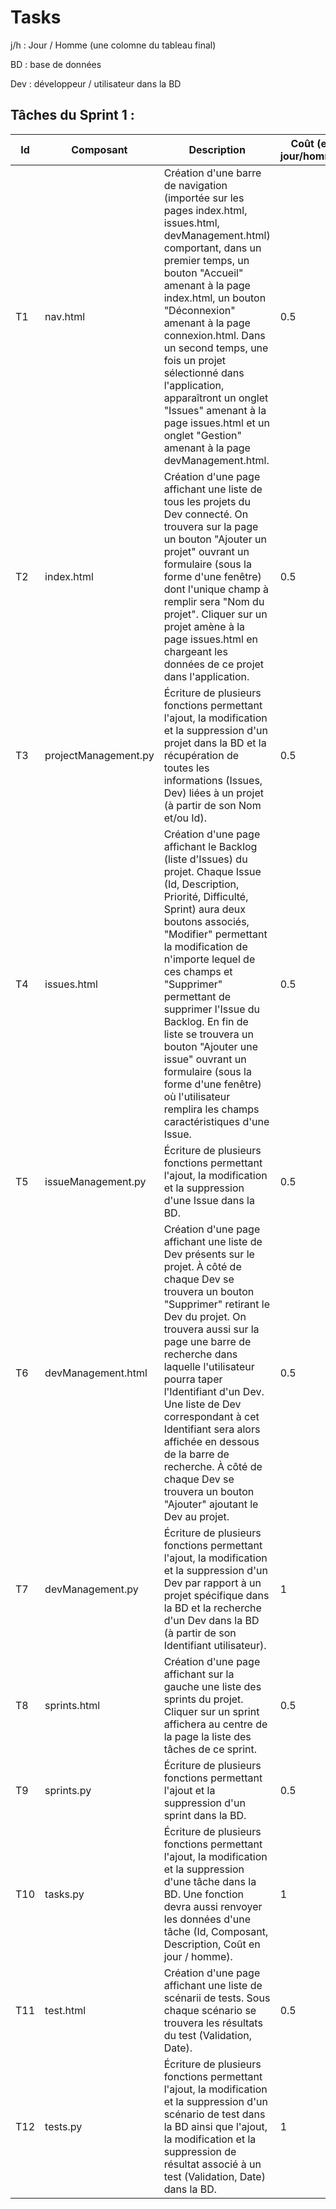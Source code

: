# Tasks

j/h : Jour / Homme (une colomne du tableau final)

BD : base de données

Dev : développeur / utilisateur dans la BD

## Tâches du Sprint 1 :

| Id | Composant | Description | Coût (en jour/homme) |
| --- | --- | --- | --- |
| T1 | nav.html | Création d'une barre de navigation (importée sur les pages index.html, issues.html, devManagement.html) comportant, dans un premier temps, un bouton "Accueil" amenant à la page index.html, un bouton "Déconnexion" amenant à la page connexion.html. Dans un second temps, une fois un projet sélectionné dans l'application, apparaîtront un onglet "Issues" amenant à la page issues.html et un onglet "Gestion" amenant à la page devManagement.html. | 0.5 |
| T2 | index.html | Création d'une page affichant une liste de tous les projets du Dev connecté. On trouvera sur la page un bouton "Ajouter un projet" ouvrant un formulaire (sous la forme d'une fenêtre) dont l'unique champ à remplir sera "Nom du projet". Cliquer sur un projet amène à la page issues.html en chargeant les données de ce projet dans l'application. | 0.5 |
| T3 | projectManagement.py | Écriture de plusieurs fonctions permettant l'ajout, la modification et la suppression d'un projet dans la BD et la récupération de toutes les informations (Issues, Dev) liées à un projet (à partir de son Nom et/ou Id). | 0.5 |
| T4 | issues.html | Création d'une page affichant le Backlog (liste d'Issues) du projet. Chaque Issue (Id, Description, Priorité, Difficulté, Sprint) aura deux boutons associés, "Modifier" permettant la modification de n'importe lequel de ces champs et "Supprimer" permettant de supprimer l'Issue du Backlog. En fin de liste se trouvera un bouton "Ajouter une issue" ouvrant un formulaire (sous la forme d'une fenêtre) où l'utilisateur remplira les champs caractéristiques d'une Issue. | 0.5 |
| T5 | issueManagement.py | Écriture de plusieurs fonctions permettant l'ajout, la modification et la suppression d'une Issue dans la BD. | 0.5 |
| T6 | devManagement.html | Création d'une page affichant une liste de Dev présents sur le projet. À côté de chaque Dev se trouvera un bouton "Supprimer" retirant le Dev du projet. On trouvera aussi sur la page une barre de recherche dans laquelle l'utilisateur pourra taper l'Identifiant d'un Dev. Une liste de Dev correspondant à cet Identifiant sera alors affichée en dessous de la barre de recherche. À côté de chaque Dev se trouvera un bouton "Ajouter" ajoutant le Dev au projet. | 0.5 |
| T7 | devManagement.py | Écriture de plusieurs fonctions permettant l'ajout, la modification et la suppression d'un Dev par rapport à un projet spécifique dans la BD et la recherche d'un Dev dans la BD (à partir de son Identifiant utilisateur). | 1 |
| T8 | sprints.html | Création d'une page affichant sur la gauche une liste des sprints du projet. Cliquer sur un sprint affichera au centre de la page la liste des tâches de ce sprint. | 0.5 |
| T9 | sprints.py | Écriture de plusieurs fonctions permettant l'ajout et la suppression  d'un sprint dans la BD. | 0.5 |
| T10 | tasks.py | Écriture de plusieurs fonctions permettant l'ajout, la modification et la suppression d'une tâche dans la BD. Une fonction devra aussi renvoyer les données d'une tâche (Id, Composant, Description, Coût en jour / homme). | 1 |
| T11 | test.html | Création d'une page affichant une liste de scénarii de tests. Sous chaque scénario se trouvera les résultats du test (Validation, Date). | 0.5 |
| T12 | tests.py | Écriture de plusieurs fonctions permettant l'ajout, la modification et la suppression d'un scénario de test dans la BD ainsi que l'ajout, la modification et la suppression de résultat associé à un test (Validation, Date) dans la BD.| 1 |
